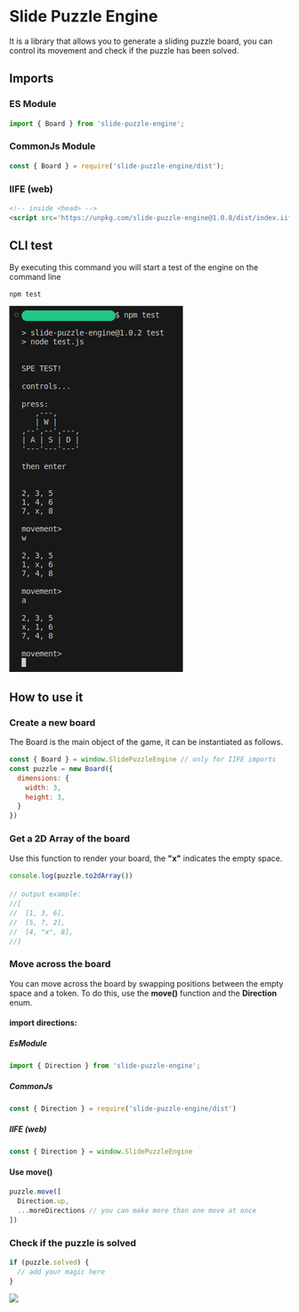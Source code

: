 # Slide Puzzle Engine

It is a library that allows you to generate a sliding puzzle board, you can control its movement and check if the puzzle has been solved.

## Imports

### ES Module
```js
import { Board } from 'slide-puzzle-engine';
```

### CommonJs Module
```cjs
const { Board } = require('slide-puzzle-engine/dist');
```

### IIFE (web)
```html
<!-- inside <head> -->
<script src='https://unpkg.com/slide-puzzle-engine@1.0.8/dist/index.iife.js' type="text/javascript"></script>
```

## CLI test
By executing this command you will start a test of the engine on the command line

```bash
npm test
```
![Test image](https://raw.githubusercontent.com/dam-cardenas/slide-puzzle-engine/main/readmeResources/resource-1.png)


## How to use it
### Create a new board

The Board is the main object of the game, it can be instantiated as follows.

```js
const { Board } = window.SlidePuzzleEngine // only for IIFE imports
const puzzle = new Board({
  dimensions: {
    width: 3,
    height: 3,
  }
})
```

### Get a 2D Array of the board

Use this function to render your board, the **"x"** indicates the empty space.

```js
console.log(puzzle.to2dArray())

// output example:
//[
//  [1, 3, 6],
//  [5, 7, 2],
//  [4, "x", 8],
//] 
```
### Move across the board

You can move across the board by swapping positions between the empty space and a token. To do this, use the **move()** function and the **Direction** enum.


#### import directions:

##### EsModule 
```js
import { Direction } from 'slide-puzzle-engine'; 
```
##### CommonJs
```js
const { Direction } = require('slide-puzzle-engine/dist')
```
##### IIFE (web)
```js
const { Direction } = window.SlidePuzzleEngine
```

#### Use move()

```js
puzzle.move([
  Direction.up,
  ...moreDirections // you can make more than one move at once
])
```

### Check if the puzzle is solved

```js
if (puzzle.solved) {
  // add your magic here
}
```

<a href="https://www.buymeacoffee.com/daqaros"><img src="https://img.buymeacoffee.com/button-api/?text=Buy me a beer&emoji=🍺&slug=daqaros&button_colour=FFDD00&font_colour=000000&font_family=Bree&outline_colour=000000&coffee_colour=ffffff" /></a>
